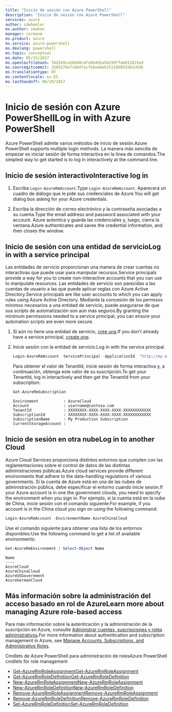 ```yaml
---
title: "Inicio de sesión con Azure PowerShell"
description: "Inicio de sesión con Azure PowerShell"
services: azure
author: sdwheeler
ms.author: sewhee
manager: carmonm
ms.product: azure
ms.service: azure-powershell
ms.devlang: powershell
ms.topic: conceptual
ms.date: 05/15/2017
ms.openlocfilehash: f6d249ca5bb09c4fe8445ba5b339ffa6012815ed
ms.sourcegitcommit: 226527be7cb647acfe2ea9ab151185053ab3c6db
ms.translationtype: HT
ms.contentlocale: es-ES
ms.lasthandoff: 06/29/2017
---
```

# <a name="log-in-with-azure-powershell"></a><span data-ttu-id="f99d9-103">Inicio de sesión con Azure PowerShell</span><span class="sxs-lookup"><span data-stu-id="f99d9-103">Log in with Azure PowerShell</span></span>

<span data-ttu-id="f99d9-104">Azure PowerShell admite varios métodos de inicio de sesión.</span><span class="sxs-lookup"><span data-stu-id="f99d9-104">Azure PowerShell supports multiple login methods.</span></span> <span data-ttu-id="f99d9-105">La manera más sencilla de empezar es iniciar sesión de forma interactiva en la línea de comandos.</span><span class="sxs-lookup"><span data-stu-id="f99d9-105">The simplest way to get started is to log in interactively at the command line.</span></span>

## <a name="interactive-log-in"></a><span data-ttu-id="f99d9-106">Inicio de sesión interactivo</span><span class="sxs-lookup"><span data-stu-id="f99d9-106">Interactive log in</span></span>

1. <span data-ttu-id="f99d9-107">Escriba `Login-AzureRmAccount`.</span><span class="sxs-lookup"><span data-stu-id="f99d9-107">Type `Login-AzureRmAccount`.</span></span> <span data-ttu-id="f99d9-108">Aparecerá un cuadro de diálogo que le pide sus credenciales de Azure.</span><span class="sxs-lookup"><span data-stu-id="f99d9-108">You will get dialog box asking for your Azure credentials.</span></span>

2. <span data-ttu-id="f99d9-109">Escriba la dirección de correo electrónico y la contraseña asociadas a su cuenta.</span><span class="sxs-lookup"><span data-stu-id="f99d9-109">Type the email address and password associated with your account.</span></span> <span data-ttu-id="f99d9-110">Azure autentica y guarda las credenciales y, luego, cierra la ventana.</span><span class="sxs-lookup"><span data-stu-id="f99d9-110">Azure authenticates and saves the credential information, and then closes the window.</span></span>

## <a name="log-in-with-a-service-principal"></a><span data-ttu-id="f99d9-111">Inicio de sesión con una entidad de servicio</span><span class="sxs-lookup"><span data-stu-id="f99d9-111">Log in with a service principal</span></span>

<span data-ttu-id="f99d9-112">Las entidades de servicio proporcionan una manera de crear cuentas no interactivas que puede usar para manipular recursos.</span><span class="sxs-lookup"><span data-stu-id="f99d9-112">Service principals provide a way for you to create non-interactive accounts that you can use to manipulate resources.</span></span> <span data-ttu-id="f99d9-113">Las entidades de servicio son parecidas a las cuentas de usuario a las que puede aplicar reglas con Azure Active Directory.</span><span class="sxs-lookup"><span data-stu-id="f99d9-113">Service principals are like user accounts to which you can apply rules using Azure Active Directory.</span></span> <span data-ttu-id="f99d9-114">Mediante la concesión de los permisos mínimos necesarios a una entidad de servicio, puede asegurarse de que sus scripts de automatización son aún más seguros.</span><span class="sxs-lookup"><span data-stu-id="f99d9-114">By granting the minimum permissions needed to a service principal, you can ensure your automation scripts are even more secure.</span></span>

1. <span data-ttu-id="f99d9-115">Si aún no tiene una entidad de servicio, [cree una](create-azure-service-principal-azureps.md).</span><span class="sxs-lookup"><span data-stu-id="f99d9-115">If you don't already have a service principal, [create one](create-azure-service-principal-azureps.md).</span></span>

2. <span data-ttu-id="f99d9-116">Inicie sesión con la entidad de servicio.</span><span class="sxs-lookup"><span data-stu-id="f99d9-116">Log in with the service principal.</span></span>

    ```powershell
    Login-AzureRmAccount -ServicePrincipal -ApplicationId  "http://my-app" -Credential $pscredential -TenantId $tenantid
    ```

    <span data-ttu-id="f99d9-117">Para obtener el valor de TenantId, inicie sesión de forma interactiva y, a continuación, obtenga este valor de su suscripción.</span><span class="sxs-lookup"><span data-stu-id="f99d9-117">To get your TenantId, log in interactively and then get the TenantId from your subscription.</span></span>

    ```powershell
    Get-AzureRmSubscription
    ```

    ```
    Environment           : AzureCloud
    Account               : username@contoso.com
    TenantId              : XXXXXXXX-XXXX-XXXX-XXXX-XXXXXXXXXXXX
    SubscriptionId        : XXXXXXXX-XXXX-XXXX-XXXX-XXXXXXXXXXXX
    SubscriptionName      : My Production Subscription
    CurrentStorageAccount :
    ```

## <a name="log-in-to-another-cloud"></a><span data-ttu-id="f99d9-118">Inicio de sesión en otra nube</span><span class="sxs-lookup"><span data-stu-id="f99d9-118">Log in to another Cloud</span></span>

<span data-ttu-id="f99d9-119">Azure Cloud Services proporciona distintos entornos que cumplen con las reglamentaciones sobre el control de datos de las distintas administraciones públicas.</span><span class="sxs-lookup"><span data-stu-id="f99d9-119">Azure cloud services provide different environments that adhere to the data-handling regulations of various governments.</span></span> <span data-ttu-id="f99d9-120">Si la cuenta de Azure está en una de las nubes de administración pública, debe especificar el entorno cuando inicie sesión.</span><span class="sxs-lookup"><span data-stu-id="f99d9-120">If your Azure account is in one the government clouds, you need to specify the environment when you sign in.</span></span> <span data-ttu-id="f99d9-121">Por ejemplo, si la cuenta está en la nube de China, inicie sesión con el comando siguiente:</span><span class="sxs-lookup"><span data-stu-id="f99d9-121">For example, if you account is in the China cloud you sign on using the following command:</span></span>

```powershell
Login-AzureRmAccount -EnvironmentName AzureChinaCloud
```

<span data-ttu-id="f99d9-122">Use el comando siguiente para obtener una lista de los entornos disponibles:</span><span class="sxs-lookup"><span data-stu-id="f99d9-122">Use the following command to get a list of available environments:</span></span>

```powershell
Get-AzureRmEnvironment | Select-Object Name
```

```
Name
----
AzureCloud
AzureChinaCloud
AzureUSGovernment
AzureGermanCloud
```

## <a name="learn-more-about-managing-azure-role-based-access"></a><span data-ttu-id="f99d9-123">Más información sobre la administración del acceso basado en rol de Azure</span><span class="sxs-lookup"><span data-stu-id="f99d9-123">Learn more about managing Azure role-based access</span></span>

<span data-ttu-id="f99d9-124">Para más información sobre la autenticación y la administración de la suscripción en Azure, consulte [Administrar cuentas, suscripciones y roles administrativos](/azure/active-directory/role-based-access-control-configure).</span><span class="sxs-lookup"><span data-stu-id="f99d9-124">For more information about authentication and subscription management in Azure, see [Manage Accounts, Subscriptions, and Administrative Roles](/azure/active-directory/role-based-access-control-configure).</span></span>

<span data-ttu-id="f99d9-125">Cmdlets de Azure PowerShell para administración de roles</span><span class="sxs-lookup"><span data-stu-id="f99d9-125">Azure PowerShell cmdlets for role management</span></span>

* [<span data-ttu-id="f99d9-126">Get-AzureRmRoleAssignment</span><span class="sxs-lookup"><span data-stu-id="f99d9-126">Get-AzureRmRoleAssignment</span></span>](/powershell/module/AzureRM.Resources/Get-AzureRmRoleAssignment)
* [<span data-ttu-id="f99d9-127">Get-AzureRmRoleDefinition</span><span class="sxs-lookup"><span data-stu-id="f99d9-127">Get-AzureRmRoleDefinition</span></span>](/powershell/module/AzureRM.Resources/Get-AzureRmRoleDefinition)
* [<span data-ttu-id="f99d9-128">New-AzureRmRoleAssignment</span><span class="sxs-lookup"><span data-stu-id="f99d9-128">New-AzureRmRoleAssignment</span></span>](/powershell/module/AzureRM.Resources/New-AzureRmRoleAssignment)
* [<span data-ttu-id="f99d9-129">New-AzureRmRoleDefinition</span><span class="sxs-lookup"><span data-stu-id="f99d9-129">New-AzureRmRoleDefinition</span></span>](/powershell/module/AzureRM.Resources/New-AzureRmRoleDefinition)
* [<span data-ttu-id="f99d9-130">Remove-AzureRmRoleAssignment</span><span class="sxs-lookup"><span data-stu-id="f99d9-130">Remove-AzureRmRoleAssignment</span></span>](/powershell/module/AzureRM.Resources/Remove-AzureRmRoleAssignment)
* [<span data-ttu-id="f99d9-131">Remove-AzureRmRoleDefinition</span><span class="sxs-lookup"><span data-stu-id="f99d9-131">Remove-AzureRmRoleDefinition</span></span>](/powershell/module/AzureRM.Resources/Remove-AzureRmRoleDefinition)
* [<span data-ttu-id="f99d9-132">Set-AzureRmRoleDefinition</span><span class="sxs-lookup"><span data-stu-id="f99d9-132">Set-AzureRmRoleDefinition</span></span>](/powershell/moduel/AzureRM.Resources/Set-AzureRmRoleDefinition)
